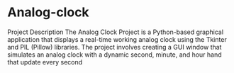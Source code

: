 # Analog-clock
 Project Description  The Analog Clock Project is a Python-based graphical application that displays a real-time working analog clock using the Tkinter and PIL (Pillow) libraries. The project involves creating a GUI window that simulates an analog clock with a dynamic second, minute, and hour hand that update every second
